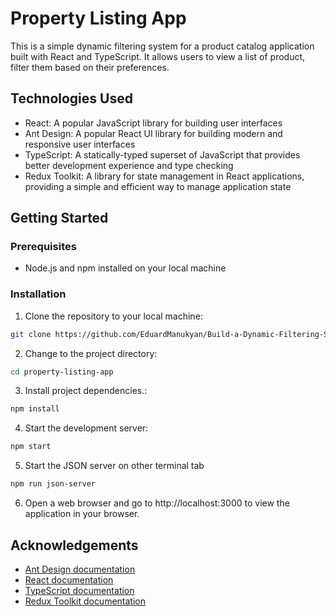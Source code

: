 # Property Listing App

This is a simple dynamic filtering system for a product catalog application built with React and TypeScript. It allows users to view a list of product, filter them based on their preferences.


## Technologies Used

- React: A popular JavaScript library for building user interfaces
- Ant Design: A popular React UI library for building modern and responsive user interfaces
- TypeScript: A statically-typed superset of JavaScript that provides better development experience and type checking
- Redux Toolkit: A library for state management in React applications, providing a simple and efficient way to manage application state

## Getting Started

### Prerequisites

- Node.js and npm installed on your local machine

### Installation

1. Clone the repository to your local machine:

```sh
git clone https://github.com/EduardManukyan/Build-a-Dynamic-Filtering-System-for-a-Product-Catalog.git
```

2. Change to the project directory:

```sh
cd property-listing-app
```
3. Install project dependencies.:

```sh
npm install
```

4. Start the development server:

```sh
npm start
```

5. Start the JSON server on other terminal tab

```sh
npm run json-server
```

6. Open a web browser and go to http://localhost:3000 to view the application in your browser.

## Acknowledgements

- [Ant Design documentation](https://ant.design/docs/react/introduce)
- [React documentation](https://reactjs.org/docs/getting-started.html)
- [TypeScript documentation](https://www.typescriptlang.org/docs/)
- [Redux Toolkit documentation](https://redux-toolkit.js.org/)
